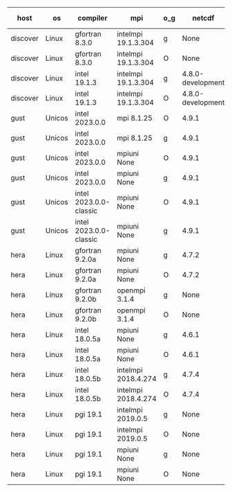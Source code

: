 

| host     | os       | compiler                              | mpi                      | o_g        | netcdf        | build       | u_pass          | u_fail          | s_pass            | s_fail            | e_pass             | e_fail             | nuopc_pass       | nuopc_fail       | artifacts link          |
|----------|----------|---------------------------------------|--------------------------|------------|---------------|-------------|-----------------|-----------------|-------------------|-------------------|--------------------|--------------------|------------------|------------------|-------------------------|
| discover | Linux | gfortran 8.3.0 | intelmpi 19.1.3.304  | g | None  | PASS | None | None | None | None | None | None | None | None | <a href="https://github.com/esmf-org/esmf-test-artifacts/tree/4cb23675d9ba308efa37bc46edacf1411f534c73/feature_hconfig/gfortran/8.3.0/g/intelmpi/19.1.3.304" target="_blank">4cb2367</a> | 
| discover | Linux | gfortran 8.3.0 | intelmpi 19.1.3.304  | O | None  | PASS | None | None | None | None | None | None | None | None | <a href="https://github.com/esmf-org/esmf-test-artifacts/tree/845d839e0fbe15a4a190bdd549ff6c6b663adaaf/feature_hconfig/gfortran/8.3.0/O/intelmpi/19.1.3.304" target="_blank">845d839</a> | 
| discover | Linux | intel 19.1.3 | intelmpi 19.1.3.304  | g | 4.8.0-development  | PASS | None | None | None | None | None | None | None | None | <a href="https://github.com/esmf-org/esmf-test-artifacts/tree/b42ebdbe720b3bd266963c185a9d63ce183287fd/feature_hconfig/intel/19.1.3/g/intelmpi/19.1.3.304" target="_blank">b42ebdb</a> | 
| discover | Linux | intel 19.1.3 | intelmpi 19.1.3.304  | O | 4.8.0-development  | PASS | None | None | None | None | None | None | None | None | <a href="https://github.com/esmf-org/esmf-test-artifacts/tree/bdc366989308f71ed69d247b613a3044ba9da45c/feature_hconfig/intel/19.1.3/O/intelmpi/19.1.3.304" target="_blank">bdc3669</a> | 
| gust | Unicos | intel 2023.0.0 | mpi 8.1.25  | O | 4.9.1  | PASS | 13924 | 0 | 49 | 0 | 81 | 0 | 52 | 0 | <a href="https://github.com/esmf-org/esmf-test-artifacts/tree/5cda0a6ecae0adeb6f5ad71581e3cd0f1a1c966c/feature_hconfig/intel/2023.0.0/O/mpi/8.1.25" target="_blank">5cda0a6</a> | 
| gust | Unicos | intel 2023.0.0 | mpi 8.1.25  | g | 4.9.1  | PASS | 13924 | 0 | 49 | 0 | 81 | 0 | 52 | 0 | <a href="https://github.com/esmf-org/esmf-test-artifacts/tree/aabba6468050cea8663bc6cb774997e759935dc8/feature_hconfig/intel/2023.0.0/g/mpi/8.1.25" target="_blank">aabba64</a> | 
| gust | Unicos | intel 2023.0.0 | mpiuni None  | O | 4.9.1  | PASS | 12344 | 0 | 8 | 0 | 44 | 0 | None | None | <a href="https://github.com/esmf-org/esmf-test-artifacts/tree/646ca7bc50256b8f9958e89f935e7bf4c2502663/feature_hconfig/intel/2023.0.0/O/mpiuni/None" target="_blank">646ca7b</a> | 
| gust | Unicos | intel 2023.0.0 | mpiuni None  | g | 4.9.1  | PASS | 12344 | 0 | 8 | 0 | 44 | 0 | None | None | <a href="https://github.com/esmf-org/esmf-test-artifacts/tree/1e87cad38aaa68fc65883acfea8fa240be95eb38/feature_hconfig/intel/2023.0.0/g/mpiuni/None" target="_blank">1e87cad</a> | 
| gust | Unicos | intel 2023.0.0-classic | mpiuni None  | O | 4.9.1  | PASS | None | None | None | None | None | None | None | None | <a href="https://github.com/esmf-org/esmf-test-artifacts/tree/3ab017f1591e6a40927eaa2632bd6be98585808c/feature_hconfig/intel/2023.0.0-classic/O/mpiuni/None" target="_blank">3ab017f</a> | 
| gust | Unicos | intel 2023.0.0-classic | mpiuni None  | g | 4.9.1  | PASS | None | None | None | None | None | None | None | None | <a href="https://github.com/esmf-org/esmf-test-artifacts/tree/886731cecf1abce79fd296581099ac2668c22f75/feature_hconfig/intel/2023.0.0-classic/g/mpiuni/None" target="_blank">886731c</a> | 
| hera | Linux | gfortran 9.2.0a | mpiuni None  | g | 4.7.2  | PASS | 12344 | 0 | 8 | 0 | 44 | 0 | None | None | <a href="https://github.com/esmf-org/esmf-test-artifacts/tree/f1cafbb624f857eadcf1edaa6e2d3ea47d926a6e/feature_hconfig/gfortran/9.2.0a/g/mpiuni/None" target="_blank">f1cafbb</a> | 
| hera | Linux | gfortran 9.2.0a | mpiuni None  | O | 4.7.2  | PASS | 12344 | 0 | 8 | 0 | 44 | 0 | None | None | <a href="https://github.com/esmf-org/esmf-test-artifacts/tree/d67e7e1033af60043f52ad021f43877fece932aa/feature_hconfig/gfortran/9.2.0a/O/mpiuni/None" target="_blank">d67e7e1</a> | 
| hera | Linux | gfortran 9.2.0b | openmpi 3.1.4  | g | None  | PASS | 13924 | 0 | 49 | 0 | 81 | 0 | 52 | 0 | <a href="https://github.com/esmf-org/esmf-test-artifacts/tree/0b65735a64dcbefea1ef7daa6cb8ffe3076631f5/feature_hconfig/gfortran/9.2.0b/g/openmpi/3.1.4" target="_blank">0b65735</a> | 
| hera | Linux | gfortran 9.2.0b | openmpi 3.1.4  | O | None  | PASS | 13924 | 0 | 49 | 0 | 81 | 0 | 52 | 0 | <a href="https://github.com/esmf-org/esmf-test-artifacts/tree/58c2f3f9beb47c4f49947fb62a4fb408042d9ec6/feature_hconfig/gfortran/9.2.0b/O/openmpi/3.1.4" target="_blank">58c2f3f</a> | 
| hera | Linux | intel 18.0.5a | mpiuni None  | g | 4.6.1  | PASS | 12344 | 0 | 8 | 0 | 44 | 0 | None | None | <a href="https://github.com/esmf-org/esmf-test-artifacts/tree/5dd7fb28f18a7107fd2a9f7802213459fcde6641/feature_hconfig/intel/18.0.5a/g/mpiuni/None" target="_blank">5dd7fb2</a> | 
| hera | Linux | intel 18.0.5a | mpiuni None  | O | 4.6.1  | PASS | 12344 | 0 | 8 | 0 | 44 | 0 | None | None | <a href="https://github.com/esmf-org/esmf-test-artifacts/tree/08d3cfab6b989c3c25b75004b2e58f5298900562/feature_hconfig/intel/18.0.5a/O/mpiuni/None" target="_blank">08d3cfa</a> | 
| hera | Linux | intel 18.0.5b | intelmpi 2018.4.274  | g | 4.7.4  | PASS | 13924 | 0 | 49 | 0 | 81 | 0 | 52 | 0 | <a href="https://github.com/esmf-org/esmf-test-artifacts/tree/ace4ac088510bea7d62bfa29d587075860a54bf0/feature_hconfig/intel/18.0.5b/g/intelmpi/2018.4.274" target="_blank">ace4ac0</a> | 
| hera | Linux | intel 18.0.5b | intelmpi 2018.4.274  | O | 4.7.4  | PASS | None | None | None | None | None | None | None | None | <a href="https://github.com/esmf-org/esmf-test-artifacts/tree/47bf5c62c779ca20a28924667e040f09e226fefb/feature_hconfig/intel/18.0.5b/O/intelmpi/2018.4.274" target="_blank">47bf5c6</a> | 
| hera | Linux | pgi 19.1 | intelmpi 2019.0.5  | g | None  | PASS | None | None | None | None | None | None | None | None | <a href="https://github.com/esmf-org/esmf-test-artifacts/tree/6205071489e0b5339ef6d437359c9fe82689c5cb/feature_hconfig/pgi/19.1/g/intelmpi/2019.0.5" target="_blank">6205071</a> | 
| hera | Linux | pgi 19.1 | intelmpi 2019.0.5  | O | None  | PASS | None | None | None | None | None | None | None | None | <a href="https://github.com/esmf-org/esmf-test-artifacts/tree/eb4105ccd8558618f7b653d812e59fd2d603e3a2/feature_hconfig/pgi/19.1/O/intelmpi/2019.0.5" target="_blank">eb4105c</a> | 
| hera | Linux | pgi 19.1 | mpiuni None  | g | None  | PASS | None | None | None | None | None | None | None | None | <a href="https://github.com/esmf-org/esmf-test-artifacts/tree/d7201bb12d2b74848f23774fcf99553c37ed202b/feature_hconfig/pgi/19.1/g/mpiuni/None" target="_blank">d7201bb</a> | 
| hera | Linux | pgi 19.1 | mpiuni None  | O | None  | PASS | None | None | None | None | None | None | None | None | <a href="https://github.com/esmf-org/esmf-test-artifacts/tree/28dd43e4da11b5965a3b5f57fe13947c72aee592/feature_hconfig/pgi/19.1/O/mpiuni/None" target="_blank">28dd43e</a> | 
